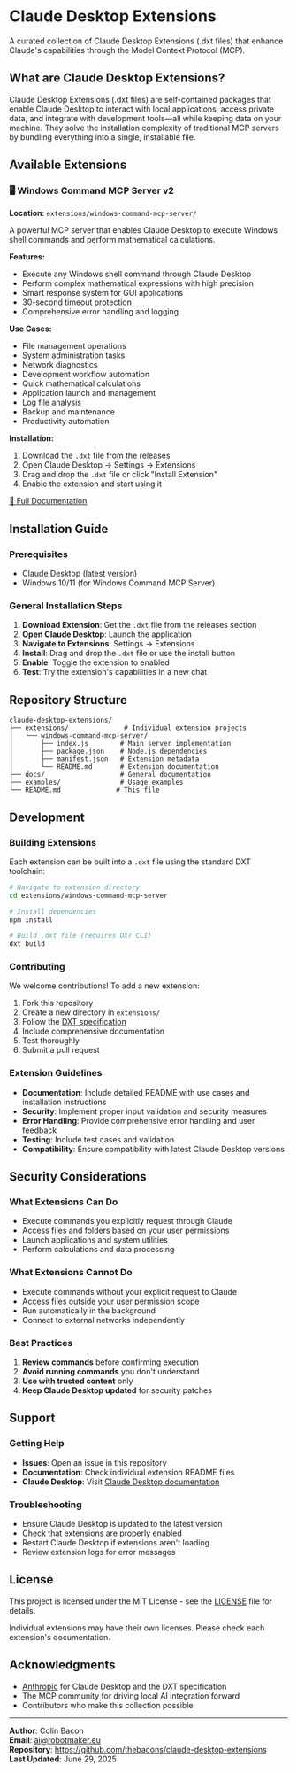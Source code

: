# Claude Desktop Extensions

A curated collection of Claude Desktop Extensions (.dxt files) that enhance Claude's capabilities through the Model Context Protocol (MCP).

## What are Claude Desktop Extensions?

Claude Desktop Extensions (.dxt files) are self-contained packages that enable Claude Desktop to interact with local applications, access private data, and integrate with development tools—all while keeping data on your machine. They solve the installation complexity of traditional MCP servers by bundling everything into a single, installable file.

## Available Extensions

### 🖥️ Windows Command MCP Server v2

**Location**: `extensions/windows-command-mcp-server/`

A powerful MCP server that enables Claude Desktop to execute Windows shell commands and perform mathematical calculations.

**Features:**
- Execute any Windows shell command through Claude Desktop
- Perform complex mathematical expressions with high precision
- Smart response system for GUI applications
- 30-second timeout protection
- Comprehensive error handling and logging

**Use Cases:**
- File management operations
- System administration tasks
- Network diagnostics
- Development workflow automation
- Quick mathematical calculations
- Application launch and management
- Log file analysis
- Backup and maintenance
- Productivity automation

**Installation:**
1. Download the `.dxt` file from the releases
2. Open Claude Desktop → Settings → Extensions
3. Drag and drop the `.dxt` file or click "Install Extension"
4. Enable the extension and start using it

[📖 Full Documentation](extensions/windows-command-mcp-server/README.md)

## Installation Guide

### Prerequisites
- Claude Desktop (latest version)
- Windows 10/11 (for Windows Command MCP Server)

### General Installation Steps
1. **Download Extension**: Get the `.dxt` file from the releases section
2. **Open Claude Desktop**: Launch the application
3. **Navigate to Extensions**: Settings → Extensions
4. **Install**: Drag and drop the `.dxt` file or use the install button
5. **Enable**: Toggle the extension to enabled
6. **Test**: Try the extension's capabilities in a new chat

## Repository Structure

```
claude-desktop-extensions/
├── extensions/              # Individual extension projects
│   └── windows-command-mcp-server/
│       ├── index.js        # Main server implementation
│       ├── package.json    # Node.js dependencies
│       ├── manifest.json   # Extension metadata
│       └── README.md       # Extension documentation
├── docs/                   # General documentation
├── examples/               # Usage examples
└── README.md              # This file
```

## Development

### Building Extensions

Each extension can be built into a `.dxt` file using the standard DXT toolchain:

```bash
# Navigate to extension directory
cd extensions/windows-command-mcp-server

# Install dependencies
npm install

# Build .dxt file (requires DXT CLI)
dxt build
```

### Contributing

We welcome contributions! To add a new extension:

1. Fork this repository
2. Create a new directory in `extensions/`
3. Follow the [DXT specification](https://github.com/anthropics/dxt)
4. Include comprehensive documentation
5. Test thoroughly
6. Submit a pull request

### Extension Guidelines

- **Documentation**: Include detailed README with use cases and installation instructions
- **Security**: Implement proper input validation and security measures
- **Error Handling**: Provide comprehensive error handling and user feedback
- **Testing**: Include test cases and validation
- **Compatibility**: Ensure compatibility with latest Claude Desktop versions

## Security Considerations

### What Extensions Can Do
- Execute commands you explicitly request through Claude
- Access files and folders based on your user permissions
- Launch applications and system utilities
- Perform calculations and data processing

### What Extensions Cannot Do
- Execute commands without your explicit request to Claude
- Access files outside your user permission scope
- Run automatically in the background
- Connect to external networks independently

### Best Practices
1. **Review commands** before confirming execution
2. **Avoid running commands** you don't understand
3. **Use with trusted content** only
4. **Keep Claude Desktop updated** for security patches

## Support

### Getting Help
- **Issues**: Open an issue in this repository
- **Documentation**: Check individual extension README files
- **Claude Desktop**: Visit [Claude Desktop documentation](https://support.anthropic.com)

### Troubleshooting
- Ensure Claude Desktop is updated to the latest version
- Check that extensions are properly enabled
- Restart Claude Desktop if extensions aren't loading
- Review extension logs for error messages

## License

This project is licensed under the MIT License - see the [LICENSE](LICENSE) file for details.

Individual extensions may have their own licenses. Please check each extension's documentation.

## Acknowledgments

- [Anthropic](https://anthropic.com) for Claude Desktop and the DXT specification
- The MCP community for driving local AI integration forward
- Contributors who make this collection possible

---

**Author**: Colin Bacon  
**Email**: ai@robotmaker.eu  
**Repository**: https://github.com/thebacons/claude-desktop-extensions  
**Last Updated**: June 29, 2025
